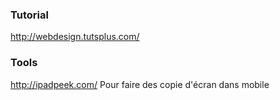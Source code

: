 ### Tutorial 

http://webdesign.tutsplus.com/ 

### Tools 

http://ipadpeek.com/ Pour faire des copie d'écran dans mobile